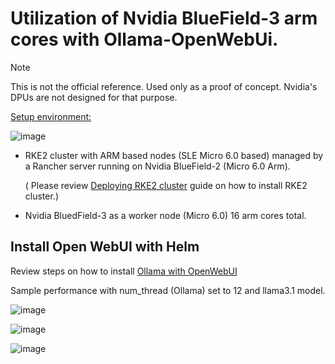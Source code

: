 # Utilization of Nvidia BlueField-3 arm cores with Ollama-OpenWebUi.

> [!NOTE]
> This is not the official reference. Used only as a proof of concept.
> Nvidia's DPUs are not designed for that purpose.

<ins>Setup environment:</ins>

![image](https://github.com/user-attachments/assets/e85c5fe7-6877-4c49-8048-b0fbfc2df1e7)


- RKE2 cluster with ARM based nodes (SLE Micro 6.0 based) managed by a Rancher server running on Nvidia BlueField-2 (Micro 6.0 Arm).
  
  ( Please review [Deploying RKE2 cluster](https://github.com/alex-isv/solutions-engineering/blob/main/Rancher/RKE2_cluster_deployment.md#deploying-rke2-cluster-in-sles-based-environment ) guide on how to install RKE2 cluster.)

- Nvidia BluedField-3 as a worker node (Micro 6.0) 16 arm cores total.

## Install Open WebUI with Helm

Review steps on how to install [Ollama with OpenWebUI](https://github.com/alex-isv/solutions-engineering/blob/main/ARM/Running_Ollama_OpenWebUI_on_SUSE_RKE2_cluster_with_Ampere_ARM_worker.md#install-open-webui-with-helm)

Sample performance with num_thread (Ollama) set to 12 and llama3.1 model.

![image](https://github.com/user-attachments/assets/9929bb82-fdef-4f61-9c70-ce4c0d596303)


![image](https://github.com/user-attachments/assets/fb25e01d-cac2-46ec-a96b-0837f614e165)


![image](https://github.com/user-attachments/assets/d4c98960-46d6-4582-94c2-dfcc780926e5)



